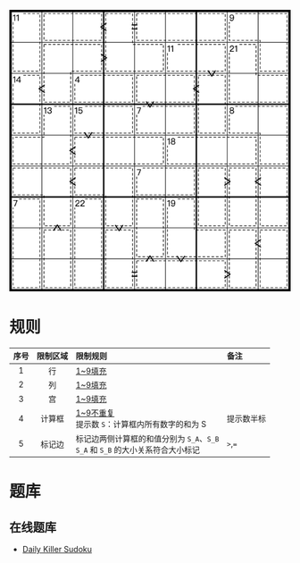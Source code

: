 ![](../../../images/sudoku/框比数独.png)

# 规则
| 序号 | 限制区域 | 限制规则 | 备注 |
| :---: | :---: | :--- | :--- |
| 1 | 行 | [1~9填充] | |
| 2 | 列 | [1~9填充] | |
| 3 | 宫 | [1~9填充] | |
| 4 | 计算框 | [1~9不重复]<br/>提示数 `S`：计算框内所有数字的和为 S | 提示数半标 |
| 5 | 标记边 | 标记边两侧计算框的和值分别为 `S_A`、`S_B`<br/>`S_A` 和 `S_B` 的大小关系符合大小标记 | `>`,`=`

# 题库

## 在线题库
- [Daily Killer Sudoku](https://www.dailykillersudoku.com/search?d=10&t=4)

[1~9填充]: ../../../rules.md#1~9填充
[1~9不重复]: ../../../rules.md#1~9不重复